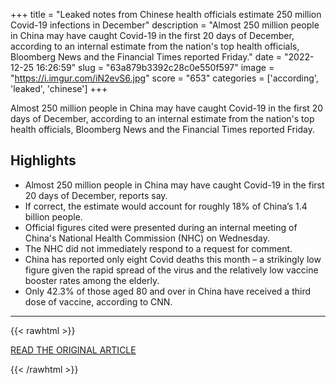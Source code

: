 +++
title = "Leaked notes from Chinese health officials estimate 250 million Covid-19 infections in December"
description = "Almost 250 million people in China may have caught Covid-19 in the first 20 days of December, according to an internal estimate from the nation's top health officials, Bloomberg News and the Financial Times reported Friday."
date = "2022-12-25 16:26:59"
slug = "63a879b3392c28c0e550f597"
image = "https://i.imgur.com/iN2evS6.jpg"
score = "653"
categories = ['according', 'leaked', 'chinese']
+++

Almost 250 million people in China may have caught Covid-19 in the first 20 days of December, according to an internal estimate from the nation's top health officials, Bloomberg News and the Financial Times reported Friday.

## Highlights

- Almost 250 million people in China may have caught Covid-19 in the first 20 days of December, reports say.
- If correct, the estimate would account for roughly 18% of China’s 1.4 billion people.
- Official figures cited were presented during an internal meeting of China's National Health Commission (NHC) on Wednesday.
- The NHC did not immediately respond to a request for comment.
- China has reported only eight Covid deaths this month – a strikingly low figure given the rapid spread of the virus and the relatively low vaccine booster rates among the elderly.
- Only 42.3% of those aged 80 and over in China have received a third dose of vaccine, according to CNN.

---

{{< rawhtml >}}
  <p class="article-category">
    <a target="_blank" href="https://www.cnn.com/2022/12/23/china/china-covid-infections-250-million-intl-hnk/index.html">READ THE ORIGINAL ARTICLE</a>
  </p>
{{< /rawhtml >}}
